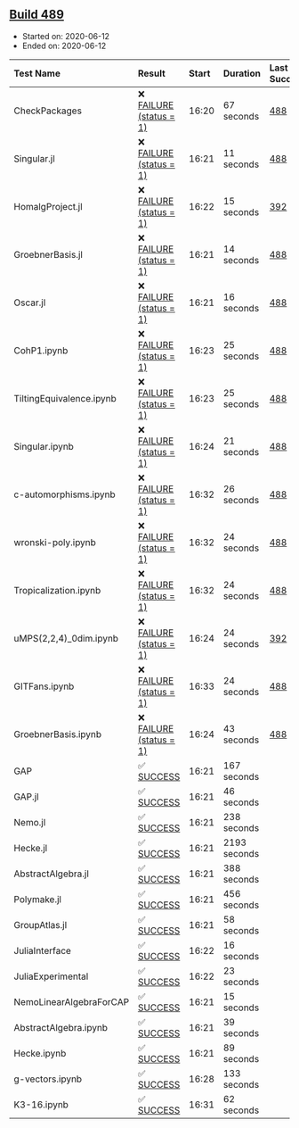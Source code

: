## [Build 489](https://oscarci.mathematik.uni-kl.de/job/oscar-julia-1.4/489/)

* Started on: 2020-06-12
* Ended on: 2020-06-12

| Test Name    | Result | Start | Duration | Last Success | First Failure |
|:-------------|:-------|:------|:---------|:-------------|:--------------|
| CheckPackages | ❌ [FAILURE (status = 1)](https://oscarci.mathematik.uni-kl.de/job/oscar-julia-1.4/489/artifact/logs/build-489/CheckPackages.log) | 16:20 | 67 seconds | [488](https://oscarci.mathematik.uni-kl.de/job/oscar-julia-1.4/488/) | [489](https://oscarci.mathematik.uni-kl.de/job/oscar-julia-1.4/489/) |
| Singular.jl | ❌ [FAILURE (status = 1)](https://oscarci.mathematik.uni-kl.de/job/oscar-julia-1.4/489/artifact/logs/build-489/Singular.jl.log) | 16:21 | 11 seconds | [488](https://oscarci.mathematik.uni-kl.de/job/oscar-julia-1.4/488/) | [489](https://oscarci.mathematik.uni-kl.de/job/oscar-julia-1.4/489/) |
| HomalgProject.jl | ❌ [FAILURE (status = 1)](https://oscarci.mathematik.uni-kl.de/job/oscar-julia-1.4/489/artifact/logs/build-489/HomalgProject.jl.log) | 16:22 | 15 seconds | [392](https://oscarci.mathematik.uni-kl.de/job/oscar-julia-1.4/392/) | [393](https://oscarci.mathematik.uni-kl.de/job/oscar-julia-1.4/393/) |
| GroebnerBasis.jl | ❌ [FAILURE (status = 1)](https://oscarci.mathematik.uni-kl.de/job/oscar-julia-1.4/489/artifact/logs/build-489/GroebnerBasis.jl.log) | 16:21 | 14 seconds | [488](https://oscarci.mathematik.uni-kl.de/job/oscar-julia-1.4/488/) | [489](https://oscarci.mathematik.uni-kl.de/job/oscar-julia-1.4/489/) |
| Oscar.jl | ❌ [FAILURE (status = 1)](https://oscarci.mathematik.uni-kl.de/job/oscar-julia-1.4/489/artifact/logs/build-489/Oscar.jl.log) | 16:21 | 16 seconds | [488](https://oscarci.mathematik.uni-kl.de/job/oscar-julia-1.4/488/) | [489](https://oscarci.mathematik.uni-kl.de/job/oscar-julia-1.4/489/) |
| CohP1.ipynb | ❌ [FAILURE (status = 1)](https://oscarci.mathematik.uni-kl.de/job/oscar-julia-1.4/489/artifact/logs/build-489/CohP1.ipynb.log) | 16:23 | 25 seconds | [488](https://oscarci.mathematik.uni-kl.de/job/oscar-julia-1.4/488/) | [489](https://oscarci.mathematik.uni-kl.de/job/oscar-julia-1.4/489/) |
| TiltingEquivalence.ipynb | ❌ [FAILURE (status = 1)](https://oscarci.mathematik.uni-kl.de/job/oscar-julia-1.4/489/artifact/logs/build-489/TiltingEquivalence.ipynb.log) | 16:23 | 25 seconds | [488](https://oscarci.mathematik.uni-kl.de/job/oscar-julia-1.4/488/) | [489](https://oscarci.mathematik.uni-kl.de/job/oscar-julia-1.4/489/) |
| Singular.ipynb | ❌ [FAILURE (status = 1)](https://oscarci.mathematik.uni-kl.de/job/oscar-julia-1.4/489/artifact/logs/build-489/Singular.ipynb.log) | 16:24 | 21 seconds | [488](https://oscarci.mathematik.uni-kl.de/job/oscar-julia-1.4/488/) | [489](https://oscarci.mathematik.uni-kl.de/job/oscar-julia-1.4/489/) |
| c-automorphisms.ipynb | ❌ [FAILURE (status = 1)](https://oscarci.mathematik.uni-kl.de/job/oscar-julia-1.4/489/artifact/logs/build-489/c-automorphisms.ipynb.log) | 16:32 | 26 seconds | [488](https://oscarci.mathematik.uni-kl.de/job/oscar-julia-1.4/488/) | [489](https://oscarci.mathematik.uni-kl.de/job/oscar-julia-1.4/489/) |
| wronski-poly.ipynb | ❌ [FAILURE (status = 1)](https://oscarci.mathematik.uni-kl.de/job/oscar-julia-1.4/489/artifact/logs/build-489/wronski-poly.ipynb.log) | 16:32 | 24 seconds | [488](https://oscarci.mathematik.uni-kl.de/job/oscar-julia-1.4/488/) | [489](https://oscarci.mathematik.uni-kl.de/job/oscar-julia-1.4/489/) |
| Tropicalization.ipynb | ❌ [FAILURE (status = 1)](https://oscarci.mathematik.uni-kl.de/job/oscar-julia-1.4/489/artifact/logs/build-489/Tropicalization.ipynb.log) | 16:32 | 24 seconds | [488](https://oscarci.mathematik.uni-kl.de/job/oscar-julia-1.4/488/) | [489](https://oscarci.mathematik.uni-kl.de/job/oscar-julia-1.4/489/) |
| uMPS(2,2,4)_0dim.ipynb | ❌ [FAILURE (status = 1)](https://oscarci.mathematik.uni-kl.de/job/oscar-julia-1.4/489/artifact/logs/build-489/uMPS-2-2-4-_0dim.ipynb.log) | 16:24 | 24 seconds | [392](https://oscarci.mathematik.uni-kl.de/job/oscar-julia-1.4/392/) | [393](https://oscarci.mathematik.uni-kl.de/job/oscar-julia-1.4/393/) |
| GITFans.ipynb | ❌ [FAILURE (status = 1)](https://oscarci.mathematik.uni-kl.de/job/oscar-julia-1.4/489/artifact/logs/build-489/GITFans.ipynb.log) | 16:33 | 24 seconds | [488](https://oscarci.mathematik.uni-kl.de/job/oscar-julia-1.4/488/) | [489](https://oscarci.mathematik.uni-kl.de/job/oscar-julia-1.4/489/) |
| GroebnerBasis.ipynb | ❌ [FAILURE (status = 1)](https://oscarci.mathematik.uni-kl.de/job/oscar-julia-1.4/489/artifact/logs/build-489/GroebnerBasis.ipynb.log) | 16:24 | 43 seconds | [488](https://oscarci.mathematik.uni-kl.de/job/oscar-julia-1.4/488/) | [489](https://oscarci.mathematik.uni-kl.de/job/oscar-julia-1.4/489/) |
| GAP | ✅ [SUCCESS](https://oscarci.mathematik.uni-kl.de/job/oscar-julia-1.4/489/artifact/logs/build-489/GAP.log) | 16:21 | 167 seconds |  |  |
| GAP.jl | ✅ [SUCCESS](https://oscarci.mathematik.uni-kl.de/job/oscar-julia-1.4/489/artifact/logs/build-489/GAP.jl.log) | 16:21 | 46 seconds |  |  |
| Nemo.jl | ✅ [SUCCESS](https://oscarci.mathematik.uni-kl.de/job/oscar-julia-1.4/489/artifact/logs/build-489/Nemo.jl.log) | 16:21 | 238 seconds |  |  |
| Hecke.jl | ✅ [SUCCESS](https://oscarci.mathematik.uni-kl.de/job/oscar-julia-1.4/489/artifact/logs/build-489/Hecke.jl.log) | 16:21 | 2193 seconds |  |  |
| AbstractAlgebra.jl | ✅ [SUCCESS](https://oscarci.mathematik.uni-kl.de/job/oscar-julia-1.4/489/artifact/logs/build-489/AbstractAlgebra.jl.log) | 16:21 | 388 seconds |  |  |
| Polymake.jl | ✅ [SUCCESS](https://oscarci.mathematik.uni-kl.de/job/oscar-julia-1.4/489/artifact/logs/build-489/Polymake.jl.log) | 16:21 | 456 seconds |  |  |
| GroupAtlas.jl | ✅ [SUCCESS](https://oscarci.mathematik.uni-kl.de/job/oscar-julia-1.4/489/artifact/logs/build-489/GroupAtlas.jl.log) | 16:21 | 58 seconds |  |  |
| JuliaInterface | ✅ [SUCCESS](https://oscarci.mathematik.uni-kl.de/job/oscar-julia-1.4/489/artifact/logs/build-489/JuliaInterface.log) | 16:22 | 16 seconds |  |  |
| JuliaExperimental | ✅ [SUCCESS](https://oscarci.mathematik.uni-kl.de/job/oscar-julia-1.4/489/artifact/logs/build-489/JuliaExperimental.log) | 16:22 | 23 seconds |  |  |
| NemoLinearAlgebraForCAP | ✅ [SUCCESS](https://oscarci.mathematik.uni-kl.de/job/oscar-julia-1.4/489/artifact/logs/build-489/NemoLinearAlgebraForCAP.log) | 16:21 | 15 seconds |  |  |
| AbstractAlgebra.ipynb | ✅ [SUCCESS](https://oscarci.mathematik.uni-kl.de/job/oscar-julia-1.4/489/artifact/logs/build-489/AbstractAlgebra.ipynb.log) | 16:21 | 39 seconds |  |  |
| Hecke.ipynb | ✅ [SUCCESS](https://oscarci.mathematik.uni-kl.de/job/oscar-julia-1.4/489/artifact/logs/build-489/Hecke.ipynb.log) | 16:21 | 89 seconds |  |  |
| g-vectors.ipynb | ✅ [SUCCESS](https://oscarci.mathematik.uni-kl.de/job/oscar-julia-1.4/489/artifact/logs/build-489/g-vectors.ipynb.log) | 16:28 | 133 seconds |  |  |
| K3-16.ipynb | ✅ [SUCCESS](https://oscarci.mathematik.uni-kl.de/job/oscar-julia-1.4/489/artifact/logs/build-489/K3-16.ipynb.log) | 16:31 | 62 seconds |  |  |
